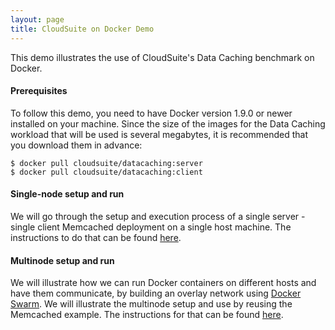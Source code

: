 ```yaml
---
layout: page
title: CloudSuite on Docker Demo 
---
```


This demo illustrates the use of CloudSuite's Data Caching benchmark on Docker.

#### Prerequisites

To follow this demo, you need to have Docker version 1.9.0 or newer installed on your machine.
Since the size of the images for the Data Caching workload that will be used is several megabytes, it is recommended
that you download them in advance:

    $ docker pull cloudsuite/datacaching:server
    $ docker pull cloudsuite/datacaching:client

#### Single-node setup and run

We will go through the setup and execution process of a single server - single client Memcached deployment on a single host machine.
The instructions to do that can be found [here](http://parsalab.github.io/cloudsuite/datacaching/).

#### Multinode setup and run

We will illustrate how we can run Docker containers on different hosts and have them communicate, by building an overlay network
using [Docker Swarm](https://docs.docker.com/swarm/). We will illustrate the multinode setup and use by reusing the Memcached
example. The instructions for that can be found [here](../swarm).
